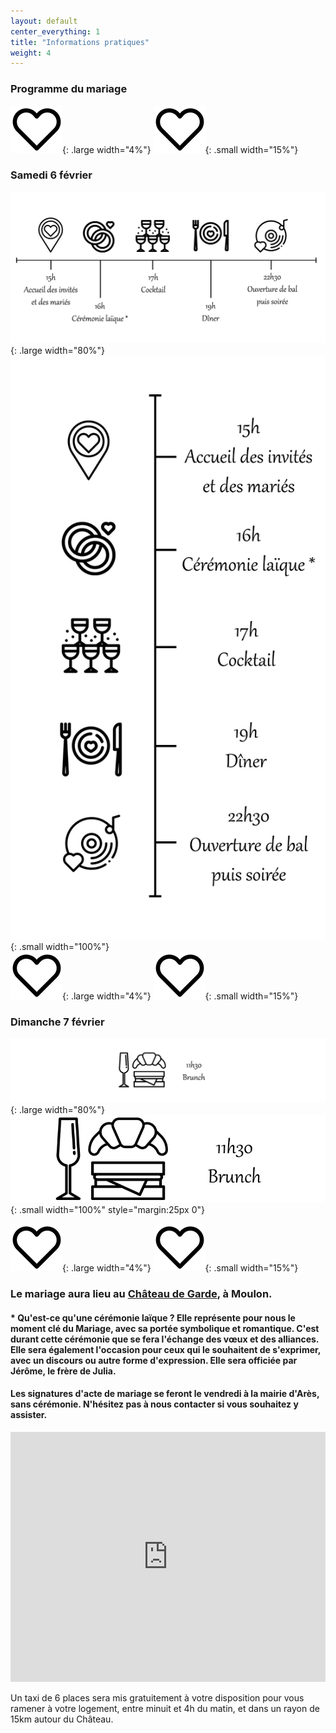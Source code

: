```yaml
---
layout: default
center_everything: 1
title: "Informations pratiques"
weight: 4
---
```



### Programme du mariage

![](assets/Coeur.jpg){: .large width="4%"} 
![](assets/Coeur.jpg){: .small width="15%"} 

### Samedi 6 février

![](assets/Programme.jpg){: .large width="80%"}
![](assets/ProgrmameTel.jpg){: .small width="100%"}  
![](assets/Coeur.jpg){: .large width="4%"} 
![](assets/Coeur.jpg){: .small width="15%"} 

### Dimanche 7 février 

![](assets/Brunch.jpg){: .large width="80%"}
![](assets/BrunchTel.jpg){: .small width="100%" style="margin:25px 0"}  

![](assets/Coeur.jpg){: .large width="4%"} 
![](assets/Coeur.jpg){: .small width="15%"} 

### Le mariage aura lieu au [Château de Garde](https://chateaudegarde.com/), à Moulon.

#### * Qu'est-ce qu'une cérémonie laïque ? Elle représente pour nous le moment clé du Mariage, avec sa portée symbolique et romantique. C'est durant cette cérémonie que se fera l'échange des vœux et des alliances. Elle sera également l'occasion pour ceux qui le souhaitent de s'exprimer, avec un discours ou autre forme d'expression. Elle sera officiée par Jérôme, le frère de Julia.

#### Les signatures d'acte de mariage se feront le vendredi à la mairie d'Arès, sans cérémonie. N'hésitez pas à nous contacter si vous souhaitez y assister.

<iframe src="https://www.google.com/maps/embed?pb=!1m18!1m12!1m3!1d4758.121377013103!2d-0.21830238666508295!3d44.83794374170417!2m3!1f0!2f0!3f0!3m2!1i1024!2i768!4f13.1!3m3!1m2!1s0xd554532dc533345%3A0x6049a9547322ec03!2sCh%C3%A2teau%20de%20Garde!5e0!3m2!1sfr!2sfr!4v1595537776165!5m2!1sfr!2sfr" style="border:0;" allowfullscreen="" aria-hidden="false" tabindex="0" width="100%" height="400" frameborder="0"></iframe>

Un taxi de 6 places sera mis gratuitement à votre disposition pour vous ramener à votre logement, entre minuit et 4h du matin, et dans un rayon de 15km autour du Château.
